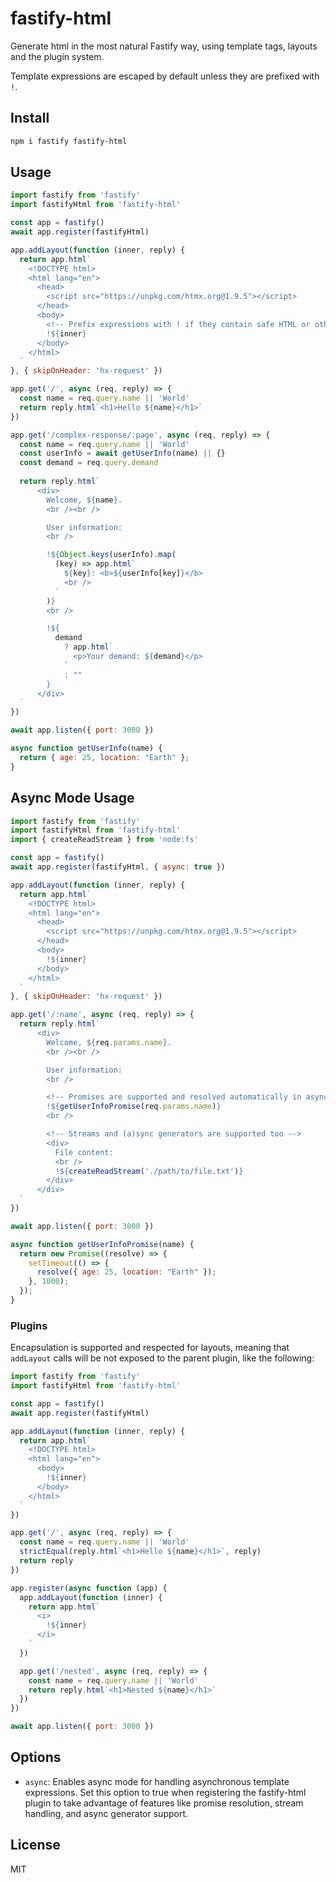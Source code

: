# fastify-html

Generate html in the most natural Fastify way, using template tags,
layouts and the plugin system.

Template expressions are escaped by default unless they are prefixed with `!`.

## Install

```bash
npm i fastify fastify-html
```

## Usage

```js
import fastify from 'fastify'
import fastifyHtml from 'fastify-html'

const app = fastify()
await app.register(fastifyHtml)

app.addLayout(function (inner, reply) {
  return app.html`
    <!DOCTYPE html>
    <html lang="en">
      <head>
        <script src="https://unpkg.com/htmx.org@1.9.5"></script>
      </head>
      <body>
        <!-- Prefix expressions with ! if they contain safe HTML or other html tags -->
        !${inner}
      </body>
    </html>
  `
}, { skipOnHeader: 'hx-request' })

app.get('/', async (req, reply) => {
  const name = req.query.name || 'World'
  return reply.html`<h1>Hello ${name}</h1>`
})

app.get('/complex-response/:page', async (req, reply) => {
  const name = req.query.name || 'World'
  const userInfo = await getUserInfo(name) || {}
  const demand = req.query.demand
  
  return reply.html`
      <div>
        Welcome, ${name}.
        <br /><br />

        User information:
        <br />

        !${Object.keys(userInfo).map(
          (key) => app.html`
            ${key}: <b>${userInfo[key]}</b>
            <br />
          `
        )}
        <br />

        !${
          demand
            ? app.html`
              <p>Your demand: ${demand}</p>
            `
            : ""
        }
      </div>
  `
})

await app.listen({ port: 3000 })

async function getUserInfo(name) {
  return { age: 25, location: "Earth" };
}
```

## Async Mode Usage

```js
import fastify from 'fastify'
import fastifyHtml from 'fastify-html'
import { createReadStream } from 'node:fs'

const app = fastify()
await app.register(fastifyHtml, { async: true })

app.addLayout(function (inner, reply) {
  return app.html`
    <!DOCTYPE html>
    <html lang="en">
      <head>
        <script src="https://unpkg.com/htmx.org@1.9.5"></script>
      </head>
      <body>
        !${inner}
      </body>
    </html>
  `
}, { skipOnHeader: 'hx-request' })

app.get('/:name', async (req, reply) => {
  return reply.html`
      <div>
        Welcome, ${req.params.name}.
        <br /><br />

        User information:
        <br />

        <!-- Promises are supported and resolved automatically in async mode -->
        !${getUserInfoPromise(req.params.name)}
        <br />

        <!-- Streams and (a)sync generators are supported too -->
        <div>
          File content:
          <br />
          !${createReadStream('./path/to/file.txt')}
        </div>
      </div>
  `
})

await app.listen({ port: 3000 })

async function getUserInfoPromise(name) {
  return new Promise((resolve) => {
    setTimeout(() => {
      resolve({ age: 25, location: "Earth" });
    }, 1000);
  });
}
```

### Plugins

Encapsulation is supported and respected for layouts, meaning that `addLayout`
calls will be not exposed to the parent plugin, like the following:

```js
import fastify from 'fastify'
import fastifyHtml from 'fastify-html'

const app = fastify()
await app.register(fastifyHtml)

app.addLayout(function (inner, reply) {
  return app.html`
    <!DOCTYPE html>
    <html lang="en">
      <body>
        !${inner}
      </body>
    </html>
  `
})

app.get('/', async (req, reply) => {
  const name = req.query.name || 'World'
  strictEqual(reply.html`<h1>Hello ${name}</h1>`, reply)
  return reply
})

app.register(async function (app) {
  app.addLayout(function (inner) {
    return app.html`
      <i>
        !${inner}
      </i>
    `
  })

  app.get('/nested', async (req, reply) => {
    const name = req.query.name || 'World'
    return reply.html`<h1>Nested ${name}</h1>`
  })
})

await app.listen({ port: 3000 })
```

## Options

- `async`: Enables async mode for handling asynchronous template expressions. Set this option to true when registering the fastify-html plugin to take advantage of features like promise resolution, stream handling, and async generator support.

## License

MIT

